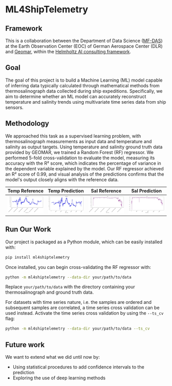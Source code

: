 # ML4ShipTelemetry

## Framework
This is a collaboration between the Department of Data Science ([MF-DAS](https://www.dlr.de/de/eoc/ueber-uns/institut-fuer-methodik-der-fernerkundung/eo-data-science)) at the Earth Observation Center (EOC) of German Aerospace Center (DLR) and [Geomar](https://www.geomar.de/), within the [Helmholtz AI consulting framework](https://www.helmholtz.ai/you-helmholtz-ai/ai-consulting/).

## Goal
The goal of this project is to build a Machine Learning (ML) model capable of inferring data typically calculated through mathematical methods from thermosalinograph data collected during ship expeditions. Specifically, we aim to determine whether an ML model can accurately reconstruct temperature and salinity trends using multivariate time series data from ship sensors.

## Methodology

We approached this task as a supervised learning problem, with thermosalinograph measurements as input data and temperature and salinity as output targets. Using temperature and salinity ground truth data provided by GEOMAR, we trained a Random Forest (RF) regressor. We performed 5-fold cross-validation to evaluate the model, measuring its accuracy with the R² score, which indicates the percentage of variance in the dependent variable explained by the model. Our RF regressor achieved an R² score of 0.99, and visual analysis of the predictions confirms that the model's output closely aligns with the reference data.

| Temp Reference         | Temp Prediction         | Sal Reference         | Sal Prediction         |
|------------------------|-------------------------|-----------------------|------------------------|
| ![Temp Reference](imgs/temp_ref.jpg) | ![Temp Prediction](imgs/temp_pred.jpg) | ![Sal Reference](imgs/sal_ref.jpg) | ![Sal Prediction](imgs/sal_pred.jpg) |

## Run Our Work

Our project is packaged as a Python module, which can be easily installed with:

```bash
pip install ml4shiptelemetry
```

Once installed, you can begin cross-validating the RF regressor with:

```bash
python -m ml4shiptelemetry --data-dir your/path/to/data
```

Replace `your/path/to/data` with the directory containing your thermosalinograph and ground truth data.

For datasets with time series nature, i.e. the samples are ordered and subsequent samples are correlated, a time series cross validation can be used instead. Activate the time series cross validation by using the `--ts_cv` flag:

```bash
python -m ml4shiptelemetry --data-dir your/path/to/data --ts_cv
```

## Future work

We want to extend what we did until now by:
- Using statistical procedures to add confidence intervals to the prediction
- Exploring the use of deep learning methods